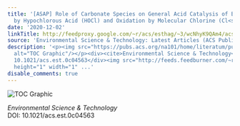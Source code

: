 ```yaml
---
title: '[ASAP] Role of Carbonate Species on General Acid Catalysis of Bromide Oxidation
  by Hypochlorous Acid (HOCl) and Oxidation by Molecular Chlorine (Cl<sub>2</sub>)'
date: '2020-12-02'
linkTitle: http://feedproxy.google.com/~r/acs/esthag/~3/wcNhyK9QAm4/acs.est.0c04563
source: 'Environmental Science & Technology: Latest Articles (ACS Publications)'
description: '<p><img src="https://pubs.acs.org/na101/home/literatum/publisher/achs/journals/content/esthag/0/esthag.ahead-of-print/acs.est.0c04563/20201202/images/medium/es0c04563_0006.gif"
  alt="TOC Graphic"/></p><div><cite>Environmental Science & Technology</cite></div><div>DOI:
  10.1021/acs.est.0c04563</div><img src="http://feeds.feedburner.com/~r/acs/esthag/~4/wcNhyK9QAm4"
  height="1" width="1" ...'
disable_comments: true
---
```

<p><img src="https://pubs.acs.org/na101/home/literatum/publisher/achs/journals/content/esthag/0/esthag.ahead-of-print/acs.est.0c04563/20201202/images/medium/es0c04563_0006.gif" alt="TOC Graphic"/></p><div><cite>Environmental Science & Technology</cite></div><div>DOI: 10.1021/acs.est.0c04563</div><img src="http://feeds.feedburner.com/~r/acs/esthag/~4/wcNhyK9QAm4" height="1" width="1" ...
